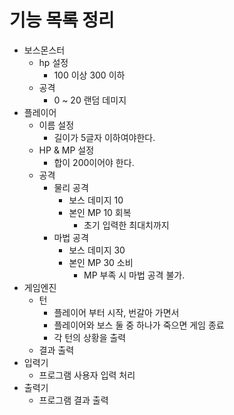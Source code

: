 # 기능 목록 정리
- 보스몬스터
  - hp 설정
    - 100 이상 300 이하
  - 공격
    - 0 ~ 20 랜덤 데미지
- 플레이어
  - 이름 설정
    - 길이가 5글자 이하여야한다.
  - HP & MP 설정
    - 합이 200이어야 한다.
  - 공격
    - 물리 공격
      - 보스 데미지 10
      - 본인 MP 10 회복
        - 초기 입력한 최대치까지
    - 마법 공격
      - 보스 데미지 30
      - 본인 MP 30 소비
        - MP 부족 시 마법 공격 불가.
- 게임엔진
  - 턴
    - 플레이어 부터 시작, 번갈아 가면서
    - 플레이어와 보스 둘 중 하나가 죽으면 게임 종료
    - 각 턴의 상황을 출력
  - 결과 출력
- 입력기
  - 프로그램 사용자 입력 처리
- 출력기
  - 프로그램 결과 출력